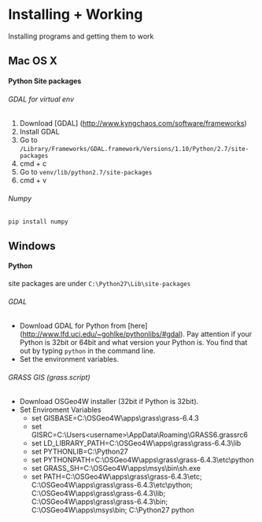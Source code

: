 # Installing + Working
Installing programs and getting them to work

## Mac OS X
#### Python Site packages
######  GDAL for virtual env
1. Download [GDAL] (http://www.kyngchaos.com/software/frameworks)
2. Install GDAL
3. Go to `/Library/Frameworks/GDAL.framework/Versions/1.10/Python/2.7/site-packages`
4. cmd + c
5. Go to `venv/lib/python2.7/site-packages`
6. cmd + v

######  Numpy
```
pip install numpy
```


## Windows
#### Python
site packages are under `C:\Python27\Lib\site-packages`

######  GDAL
* Download GDAL for Python from [here] (http://www.lfd.uci.edu/~gohlke/pythonlibs/#gdal).
Pay attention if your Python is 32bit or 64bit and what version your Python is.
You find that out by typing `python` in the command line.
* Set the environment variables.

######  GRASS GIS (grass.script)
* Download OSGeo4W installer (32bit if Python is 32bit).
* Set Enviroment Variables
    * set GISBASE=C:\OSGeo4W\apps\grass\grass-6.4.3
    * set GISRC=C:\Users\<username>\AppData\Roaming\GRASS6\.grassrc6
    * set LD_LIBRARY_PATH=C:\OSGeo4W\apps\grass\grass-6.4.3\lib
    * set PYTHONLIB=C:\Python27
    * set PYTHONPATH=C:\OSGeo4W\apps\grass\grass-6.4.3\etc\python
    * set GRASS_SH=C:\OSGeo4W\apps\msys\bin\sh.exe
    * set PATH=C:\OSGeo4W\apps\grass\grass-6.4.3\etc;
               C:\OSGeo4W\apps\grass\grass-6.4.3\etc\python;
               C:\OSGeo4W\apps\grass\grass-6.4.3\lib;
               C:\OSGeo4W\apps\grass\grass-6.4.3\bin;
               C:\OSGeo4W\apps\msys\bin;
               C:\Python27
python
